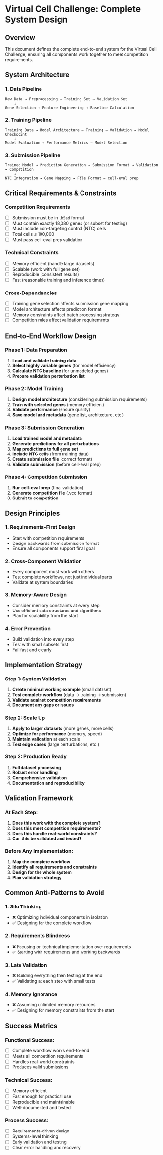 # Virtual Cell Challenge: Complete System Design

## Overview
This document defines the complete end-to-end system for the Virtual Cell Challenge, ensuring all components work together to meet competition requirements.

## System Architecture

### 1. **Data Pipeline**
```
Raw Data → Preprocessing → Training Set → Validation Set
    ↓
Gene Selection → Feature Engineering → Baseline Calculation
```

### 2. **Training Pipeline**
```
Training Data → Model Architecture → Training → Validation → Model Checkpoint
    ↓
Model Evaluation → Performance Metrics → Model Selection
```

### 3. **Submission Pipeline**
```
Trained Model → Prediction Generation → Submission Format → Validation → Competition
    ↓
NTC Integration → Gene Mapping → File Format → cell-eval prep
```

## Critical Requirements & Constraints

### **Competition Requirements**
- [ ] Submission must be in `.h5ad` format
- [ ] Must contain exactly 18,080 genes (or subset for testing)
- [ ] Must include non-targeting control (NTC) cells
- [ ] Total cells ≤ 100,000
- [ ] Must pass cell-eval prep validation

### **Technical Constraints**
- [ ] Memory efficient (handle large datasets)
- [ ] Scalable (work with full gene set)
- [ ] Reproducible (consistent results)
- [ ] Fast (reasonable training and inference times)

### **Cross-Dependencies**
- [ ] Training gene selection affects submission gene mapping
- [ ] Model architecture affects prediction format
- [ ] Memory constraints affect batch processing strategy
- [ ] Competition rules affect validation requirements

## End-to-End Workflow Design

### **Phase 1: Data Preparation**
1. **Load and validate training data**
2. **Select highly variable genes** (for model efficiency)
3. **Calculate NTC baseline** (for unmodeled genes)
4. **Prepare validation perturbation list**

### **Phase 2: Model Training**
1. **Design model architecture** (considering submission requirements)
2. **Train with selected genes** (memory efficient)
3. **Validate performance** (ensure quality)
4. **Save model and metadata** (gene list, architecture, etc.)

### **Phase 3: Submission Generation**
1. **Load trained model and metadata**
2. **Generate predictions for all perturbations**
3. **Map predictions to full gene set**
4. **Include NTC cells** (from training data)
5. **Create submission file** (correct format)
6. **Validate submission** (before cell-eval prep)

### **Phase 4: Competition Submission**
1. **Run cell-eval prep** (final validation)
2. **Generate competition file** (.vcc format)
3. **Submit to competition**

## Design Principles

### **1. Requirements-First Design**
- Start with competition requirements
- Design backwards from submission format
- Ensure all components support final goal

### **2. Cross-Component Validation**
- Every component must work with others
- Test complete workflows, not just individual parts
- Validate at system boundaries

### **3. Memory-Aware Design**
- Consider memory constraints at every step
- Use efficient data structures and algorithms
- Plan for scalability from the start

### **4. Error Prevention**
- Build validation into every step
- Test with small subsets first
- Fail fast and clearly

## Implementation Strategy

### **Step 1: System Validation**
1. **Create minimal working example** (small dataset)
2. **Test complete workflow** (data → training → submission)
3. **Validate against competition requirements**
4. **Document any gaps or issues**

### **Step 2: Scale Up**
1. **Apply to larger datasets** (more genes, more cells)
2. **Optimize for performance** (memory, speed)
3. **Maintain validation** at each scale
4. **Test edge cases** (large perturbations, etc.)

### **Step 3: Production Ready**
1. **Full dataset processing**
2. **Robust error handling**
3. **Comprehensive validation**
4. **Documentation and reproducibility**

## Validation Framework

### **At Each Step:**
1. **Does this work with the complete system?**
2. **Does this meet competition requirements?**
3. **Does this handle real-world constraints?**
4. **Can this be validated and tested?**

### **Before Any Implementation:**
1. **Map the complete workflow**
2. **Identify all requirements and constraints**
3. **Design for the whole system**
4. **Plan validation strategy**

## Common Anti-Patterns to Avoid

### **1. Silo Thinking**
- ❌ Optimizing individual components in isolation
- ✅ Designing for the complete workflow

### **2. Requirements Blindness**
- ❌ Focusing on technical implementation over requirements
- ✅ Starting with requirements and working backwards

### **3. Late Validation**
- ❌ Building everything then testing at the end
- ✅ Validating at each step with small tests

### **4. Memory Ignorance**
- ❌ Assuming unlimited memory resources
- ✅ Designing for memory constraints from the start

## Success Metrics

### **Functional Success:**
- [ ] Complete workflow works end-to-end
- [ ] Meets all competition requirements
- [ ] Handles real-world constraints
- [ ] Produces valid submissions

### **Technical Success:**
- [ ] Memory efficient
- [ ] Fast enough for practical use
- [ ] Reproducible and maintainable
- [ ] Well-documented and tested

### **Process Success:**
- [ ] Requirements-driven design
- [ ] Systems-level thinking
- [ ] Early validation and testing
- [ ] Clear error handling and recovery 